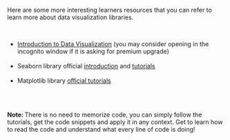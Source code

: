 <p>Here are some more interesting learners resources that you can refer to learn more about data visualization libraries.</p>

<p>&nbsp;</p>

<ul>
	<li><a href="https://towardsdatascience.com/introduction-to-data-visualization-in-python-89a54c97fbed"><u>Introduction to Data Visualization</u></a> (you may consider opening in the incognito window if it is asking for premium upgrade)<br />
	&nbsp;</li>
	<li>Seaborn library official <a href="https://seaborn.pydata.org/introduction.html"><u>introduction</u></a> and <a href="https://seaborn.pydata.org/tutorial.html"><u>tutorials</u></a><br />
	&nbsp;</li>
	<li>Matplotlib library <a href="https://matplotlib.org/3.2.1/tutorials/index.html"><u>official tutorials</u></a></li>
</ul>

<p><br />
&nbsp;</p>

<p><strong>Note: </strong>There is no need to memorize code, you can simply follow the tutorials, get the code snippets and apply it in any context. Get to learn how to read the code and understand what every line of code is doing!<br />
&nbsp;</p>